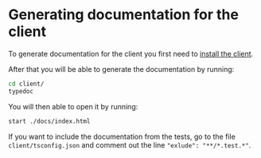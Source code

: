 # Generating documentation for the client

To generate documentation for the client you first need to [install the client](../installation/client.md).

After that you will be able to generate the documentation by running:

```bash
cd client/
typedoc
```

You will then able to open it by running:

```bash
start ./docs/index.html
```

If you want to include the documentation from the tests, go to the file `client/tsconfig.json` and comment out the line `"exlude": "**/*.test.*"`.
